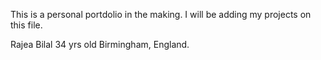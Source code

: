 This is a personal portdolio in the making. I will be adding my projects on this file. 

Rajea Bilal
34 yrs old
Birmingham, England. 